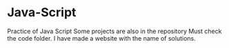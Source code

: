 # Java-Script
Practice of Java Script
Some projects are also in the repository
Must check the code folder.
I have made a website with the name of solutions.